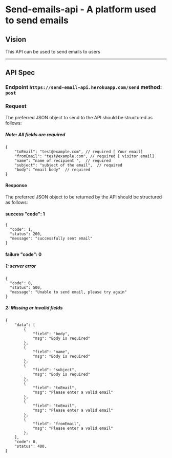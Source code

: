 # Send-emails-api - A platform used to send emails

## Vision

This API can be used to send emails to users

---

## API Spec

### Endpoint `https://send-email-api.herokuapp.com/send` method: `post`

### Request

The preferred JSON object to send to the API should be structured as follows:

##### Note: All fields are required


```source-json
{
    "toEmail": "test@example.com", // required [ Your email]
    "fromEmail": "test@example.com", // required [ visitor email]
    "name": "name of recipient ",  // required
    "subject": "subject of the email",  // required
    "body": "email body"  // required
}
```

#### Response

The preferred JSON object to be returned by the API should be structured as follows:

#### success "code": 1

```source-json
{
  "code": 1,
  "status": 200,
  "message": "successfully sent email"
}
```

#### failure "code": 0

##### 1: server error

```source-json
{
  "code": 0,
  "status": 500,
  "message": "Unable to send email, please try again"
}
```

##### 2: Missing or invalid fields

```source-json
{
    "data": [
        {
            "field": "body",
            "msg": "Body is required"
        },
        {
            "field": "name",
            "msg": "Body is required"
        },
        {
            "field": "subject",
            "msg": "Body is required"
        },
        {
            "field": "toEmail",
            "msg": "Please enter a valid email"
        },
        {
            "field": "toEmail",
            "msg": "Please enter a valid email"
        },
        {
            "field": "fromEmail",
            "msg": "Please enter a valid email"
        },
    ],
    "code": 0,
    "status": 400,
}
```
